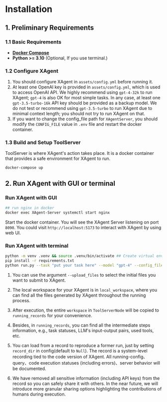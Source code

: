 # Installation

## 1. Preliminary Requirements

### 1.1 Basic Requirements

-  **[Docker Compose](https://docs.docker.com/compose/install/)**  
- **Python >= 3.10** (Optional, If you use terminal.)

### 1.2 Configure XAgent

1. You should configure XAgent in `assets/config.yml` before running it. 
2. At least one OpenAI key is provided in `assets/config.yml`, which is used to access OpenAI API.
We highly recommend using `gpt-4-32k` to run XAgent; `gpt-4` is also OK for most simple tasks.
In any case, at least one `gpt-3.5-turbo-16k` API key should be provided as a backup model.
We do not test or recommend using `gpt-3.5-turbo` to run XAgent due to minimal context length; you should not try to run XAgent on that.
3. If you want to change the config_file path for `XAgentServer`, you should modify the `CONFIG_FILE` value in `.env` file and restart the docker container.

### 1.3 Build and Setup ToolServer

ToolServer is where XAgent's action takes place. It is a docker container that provides a safe environment for XAgent to run.
```bash
docker-compose up
```

## 2. Run XAgent with GUI or terminal

### Run XAgent with GUI

```bash
## run nginx in docker
docker exec XAgent-Server systemctl start nginx
```
Start the docker container.
You will see the XAgent Server listening on port `8090`.
You could visit `http://localhost:5173` to interact with XAgent by using web UI.


### Run XAgent with terminal

```bash 
python -m venv .venv && source .venv/bin/activate ## Create virtual environment and activate it
pip install -r requirements.txt 
python run.py --task "put your task here" --model "gpt-4" --config_file "assets/config.yml"
```
1. You can use the argument `--upload_files` to select the initial files you want to submit to XAgent.

2. The local workspace for your XAgent is in `local_workspace`, where you can find all the files generated by XAgent throughout the running process. 

3. After execution, the entire `workspace` in `ToolServerNode` will be copied to `running_records` for your convenience.

4. Besides, in `running_records`, you can find all the intermediate steps information, e.g., task statuses, LLM's input-output pairs, used tools, etc.

5. You can load from a record to reproduce a former run, just by setting `record_dir` in config(default to `Null`). The record is a system-level recording tied to the code version of XAgent. All running-config、query、code execution statuses (including errors)、server behavior will be documented.

6. We have removed all sensitive information (including API keys) from the record so you can safely share it with others. In the near future, we will introduce more granular sharing options highlighting the contributions of humans during execution.
